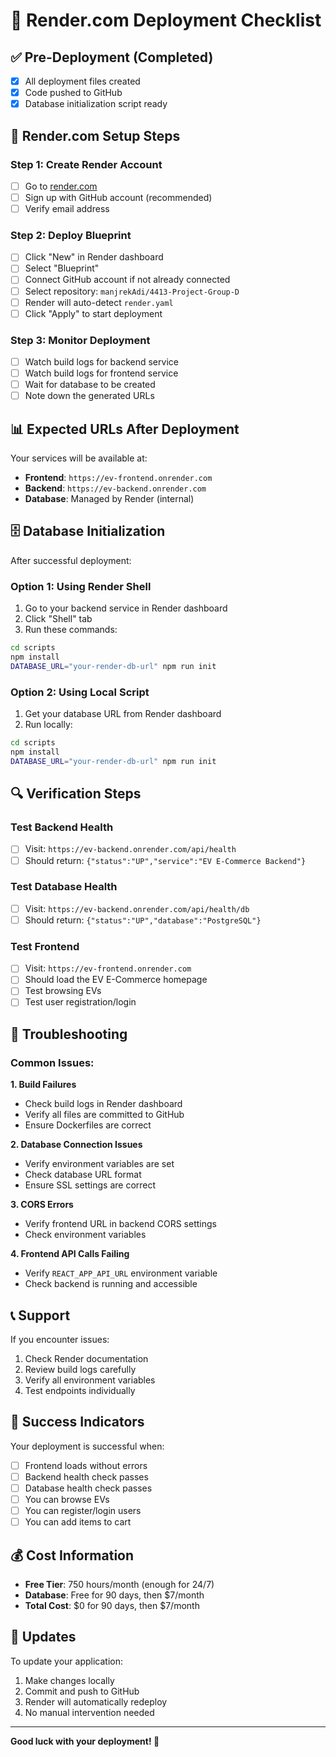 # 🚀 Render.com Deployment Checklist

## ✅ Pre-Deployment (Completed)
- [x] All deployment files created
- [x] Code pushed to GitHub
- [x] Database initialization script ready

## 🔧 Render.com Setup Steps

### Step 1: Create Render Account
- [ ] Go to [render.com](https://render.com)
- [ ] Sign up with GitHub account (recommended)
- [ ] Verify email address

### Step 2: Deploy Blueprint
- [ ] Click "New" in Render dashboard
- [ ] Select "Blueprint"
- [ ] Connect GitHub account if not already connected
- [ ] Select repository: `manjrekAdi/4413-Project-Group-D`
- [ ] Render will auto-detect `render.yaml`
- [ ] Click "Apply" to start deployment

### Step 3: Monitor Deployment
- [ ] Watch build logs for backend service
- [ ] Watch build logs for frontend service
- [ ] Wait for database to be created
- [ ] Note down the generated URLs

## 📊 Expected URLs After Deployment

Your services will be available at:
- **Frontend**: `https://ev-frontend.onrender.com`
- **Backend**: `https://ev-backend.onrender.com`
- **Database**: Managed by Render (internal)

## 🗄️ Database Initialization

After successful deployment:

### Option 1: Using Render Shell
1. Go to your backend service in Render dashboard
2. Click "Shell" tab
3. Run these commands:
```bash
cd scripts
npm install
DATABASE_URL="your-render-db-url" npm run init
```

### Option 2: Using Local Script
1. Get your database URL from Render dashboard
2. Run locally:
```bash
cd scripts
npm install
DATABASE_URL="your-render-db-url" npm run init
```

## 🔍 Verification Steps

### Test Backend Health
- [ ] Visit: `https://ev-backend.onrender.com/api/health`
- [ ] Should return: `{"status":"UP","service":"EV E-Commerce Backend"}`

### Test Database Health
- [ ] Visit: `https://ev-backend.onrender.com/api/health/db`
- [ ] Should return: `{"status":"UP","database":"PostgreSQL"}`

### Test Frontend
- [ ] Visit: `https://ev-frontend.onrender.com`
- [ ] Should load the EV E-Commerce homepage
- [ ] Test browsing EVs
- [ ] Test user registration/login

## 🚨 Troubleshooting

### Common Issues:

**1. Build Failures**
- Check build logs in Render dashboard
- Verify all files are committed to GitHub
- Ensure Dockerfiles are correct

**2. Database Connection Issues**
- Verify environment variables are set
- Check database URL format
- Ensure SSL settings are correct

**3. CORS Errors**
- Verify frontend URL in backend CORS settings
- Check environment variables

**4. Frontend API Calls Failing**
- Verify `REACT_APP_API_URL` environment variable
- Check backend is running and accessible

## 📞 Support

If you encounter issues:
1. Check Render documentation
2. Review build logs carefully
3. Verify all environment variables
4. Test endpoints individually

## 🎉 Success Indicators

Your deployment is successful when:
- [ ] Frontend loads without errors
- [ ] Backend health check passes
- [ ] Database health check passes
- [ ] You can browse EVs
- [ ] You can register/login users
- [ ] You can add items to cart

## 💰 Cost Information

- **Free Tier**: 750 hours/month (enough for 24/7)
- **Database**: Free for 90 days, then $7/month
- **Total Cost**: $0 for 90 days, then $7/month

## 🔄 Updates

To update your application:
1. Make changes locally
2. Commit and push to GitHub
3. Render will automatically redeploy
4. No manual intervention needed

---

**Good luck with your deployment! 🚀** 